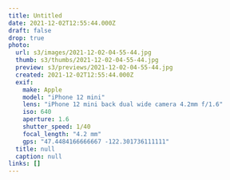 ```yaml
---
title: Untitled
date: 2021-12-02T12:55:44.000Z
draft: false
drop: true
photo:
  url: s3/images/2021-12-02-04-55-44.jpg
  thumb: s3/thumbs/2021-12-02-04-55-44.jpg
  preview: s3/previews/2021-12-02-04-55-44.jpg
  created: 2021-12-02T12:55:44.000Z
  exif:
    make: Apple
    model: "iPhone 12 mini"
    lens: "iPhone 12 mini back dual wide camera 4.2mm f/1.6"
    iso: 640
    aperture: 1.6
    shutter_speed: 1/40
    focal_length: "4.2 mm"
    gps: "47.4484166666667 -122.301736111111"
  title: null
  caption: null
links: []
---
```

